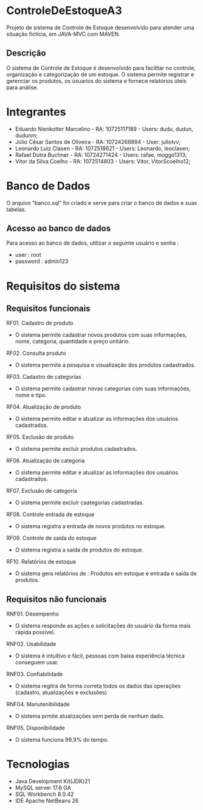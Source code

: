 # ControleDeEstoqueA3

Projeto de sistema de Controle de Estoque desenvolvido para atender uma
situação fictícia, em JAVA-MVC com MAVEN.

## Descrição

O sistema de Controle de Estoque é desenvolvido para facilitar no controle,
organização e categorização de um estoque. O sistema permite registrar e 
gerenciar os produtos, os úsuarios do sistema e fornece relatórios úteis
para análise.

 # Integrantes

- Eduardo Nienkotter Marcelino - RA: 10725117189 - Users: dudu, dudun, dudunm;
- Júlio César Santos de Oliveira - RA: 10724268894 - User: juliolvv;
- Leonardo Luiz Clasen - RA: 1072518621 - Users: Leonardo, leoclasen;
- Rafael Dutra Buchner - RA: 10724271424 - Users: rafae, moggo1313;
- Vitor da Silva Coelho - RA: 1072514803 - Users: Vitor, VitorScoelho12;

# Banco de Dados

O arquivo "banco.sql" foi criado e serve para criar o banco de dados e suas tabelas.

## Acesso ao banco de dados

Para acesso ao banco de dados, utilizar o seguinte usuário e senha :
 - user : root
 - password : admin123

# Requisitos do sistema

## Requisitos funcionais

RF01. Cadastro de produto
 - O sistema permite cadastrar novos produtos com suas informações, nome, categoria, quantidade e preço unitário.

RF02. Consulta produto
 - O sistema permite a pesquisa e visualização dos produtos cadastrados.

RF03. Cadastro de categorias
 - O sistema permite cadastrar novas categorias com suas informações, nome e tipo.

RF04. Atualização de produto
 - O sistema permite editar e atualizar as informações dos usuários cadastrados.

RF05. Exclusão de produto
 - O sistema permite excluir produtos cadastrados.

RF06. Atualização de categoria 
 - O sistema permite editar e atualizar as informações dos usuários cadastrados.

RF07. Exclusão de categoria
 - O sistema permite excluir caategorias cadastradas.

RF08. Controle entrada de estoque
 - O sistema registra a entrada de novos produtos no estoque.

RF09. Controle de saída do estoque
 - O sistema registra a saída de produtos do estoque.

RF10. Relatórios de estoque
 - O sistema gera relatórios de : Produtos em estoque e entrada e saída de produtos.

## Requisitos não funcionais

RNF01. Desempenho
 - O sistema responde as ações e solicitações do usuário da forma mais rápida possível.

RNF02. Usabilidade
 - O sistema é intuitivo e fácil, pessoas com baixa experiência técnica conseguem usar.

RNF03. Confiabilidade
 - O sistema regitra de forma correta todos os dados das operações (cadastro, atualizações e exclusões)

RNF04. Manutenibilidade
 - O sistema prmite atualizações sem perda de nenhum dado.

RNF05. Disponibilidade
 - O sistema funciona 99,9% do tempo.

# Tecnologias

 - Java Development Kit(JDK)21
 - MySQL server 17.6 GA
 - SQL Workbench 8.0.42
 - IDE Apache NetBeans 26
